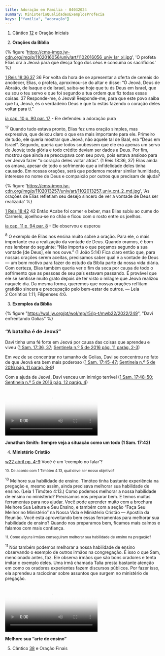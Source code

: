```yaml
---
title: Adoração em Familia - 04032024
summary: MinisterioQualidadesExemplosProfecia
keys: ["família", "adoração"]
---
```


1. Cântico [12](https://wol.jw.org/pt/wol/d/r5/lp-t/1102016812) e Oração Iniciais

2. **Orações da Bíblia**

{% figure 'https://cms-imgp.jw-cdn.org/img/p/1102016056/univ/art/1102016056_univ_lsr_xl.jpg', 'O profeta Elias ora a Jeová para que desça fogo dos céus e consuma os sacrifícios.' %}

[1 Reis 18:36,37](https://www.jw.org/finder?wtlocale=T&pub=nwtsty&srctype=wol&bible=11018036-11018037&srcid=share) 36 Por volta da hora de se apresentar a oferta de cereais do anoitecer, Elias, o profeta, aproximou-se do altar e disse: “Ó Jeová, Deus de Abraão, de Isaque e de Israel, saiba-se hoje que tu és Deus em Israel, que eu sou o teu servo e que foi segundo a tua ordem que fiz todas essas coisas. 37 Responde-me, ó Jeová! Responde-me, para que este povo saiba que tu, Jeová, és o verdadeiro Deus e que tu estás fazendo o coração deles voltar para ti.”

[ia cap. 10 p. 90 par. 17](https://www.jw.org/finder?wtlocale=T&docid=1102013256&srctype=wol&srcid=share&par=23) - Ele defendeu a adoração pura

<sup>17</sup> Quando tudo estava pronto, Elias fez uma oração simples, mas expressiva, que deixou claro o que era mais importante para ele. Primeiro de tudo, ele queria mostrar que Jeová, não aquele tal de Baal, era “Deus em Israel”. Segundo, queria que todos soubessem que ele era apenas um servo de Jeová; toda glória e todo crédito deviam ser dados a Deus. Por fim, mostrou que ainda se preocupava com seu povo, pois estava ansioso para ver Jeová fazer “o coração deles voltar atrás”. (1 Reis 18:36, 37) Elias ainda os amava, apesar de todo o sofrimento que a infidelidade deles tinha causado. Em nossas orações, será que podemos mostrar similar humildade, interesse no nome de Deus e compaixão por outros que precisam de ajuda?

{% figure 'https://cms-imgp.jw-cdn.org/img/p/1102013257/univ/art/1102013257_univ_cnt_2_md.jpg', 'As orações de Elias refletiam seu desejo sincero de ver a vontade de Deus ser realizada' %}

[1 Reis 18:42](https://www.jw.org/finder?wtlocale=T&pub=nwtsty&srctype=wol&bible=11018042&srcid=share) 42 Então Acabe foi comer e beber, mas Elias subiu ao cume do Carmelo, ajoelhou-se no chão e ficou com o rosto entre os joelhos.

[ia cap. 11 p. 94 par. 8](https://www.jw.org/finder?wtlocale=T&docid=1102013257&srctype=wol&srcid=share&par=11) - Ele observou e esperou

<sup>8</sup> O exemplo de Elias nos ensina muito sobre a oração. Para ele, o mais importante era a realização da vontade de Deus. Quando oramos, é bom nos lembrar do seguinte: “Não importa o que peçamos segundo a sua vontade [de Deus], ele nos ouve.” (1 João 5:14) Fica claro então que, para nossas orações serem aceitas, precisamos saber qual é a vontade de Deus — um bom motivo para fazer do estudo da Bíblia parte da nossa vida diária. Com certeza, Elias também queria ver o fim da seca por causa de todo o sofrimento que as pessoas de seu país estavam passando. É provável que ele se sentisse muito grato depois de ter visto o milagre que Jeová realizou naquele dia. Da mesma forma, queremos que nossas orações reflitam gratidão sincera e preocupação pelo bem-estar de outros. — Leia 2 Coríntios 1:11; Filipenses 4:6.

3. **Exemplos da Bíblia**

{% figure "https://wol.jw.org/pt/wol/mp/r5/lp-t/mwb22/2022/249", "Davi enfrentando Golias" %}

### “A batalha é de Jeová”

Davi tinha uma fé forte em Jeová por causa das coisas que aprendeu e viveu ([1 Sam. 17:36, 37](https://wol.jw.org/pt/wol/bc/r5/lp-t/202022086/0/0); [Sentinela n.º 5 de 2016 pág. 11 parág. 2-3](https://wol.jw.org/pt/wol/pc/r5/lp-t/202022086/0/0))

Em vez de se concentrar no tamanho de Golias, Davi se concentrou no fato de que Jeová era bem mais poderoso ([1 Sam. 17:45-47](https://wol.jw.org/pt/wol/bc/r5/lp-t/202022086/1/0); [Sentinela n.º 5 de 2016 pág. 11 parág. 8-9](https://wol.jw.org/pt/wol/pc/r5/lp-t/202022086/1/0))

Com a ajuda de Jeová, Davi venceu um inimigo terrível ([1 Sam. 17:48-50](https://wol.jw.org/pt/wol/bc/r5/lp-t/202022086/2/0); [Sentinela n.º 5 de 2016 pág. 12 parág. 4](https://wol.jw.org/pt/wol/pc/r5/lp-t/202022086/2/0))

<video poster='https://cms-imgp.jw-cdn.org/img/p/jwbvod24/univ/art/jwbvod24_univ_wss_09_lg.jpg' controls>
<source src='https://download-a.akamaihd.net/files/media_publication/e4/jwbvod24_T_09_r720P.mp4'>
</video>

**Jonathan Smith: Sempre veja a situação como um todo (1 Sam. 17:42)**

4. **Ministério Cristão**

[w22 abril pp. 4-9](https://wol.jw.org/pt/wol/pc/r5/lp-t/1200275706/6/0) Você é um ‘exemplo no falar’?

<small>10. De acordo com 1 Timóteo 4:13, qual deve ser nosso objetivo?</small>

<sup>10</sup> Melhore sua habilidade de ensino. Timóteo tinha bastante experiência na pregação e, mesmo assim, ainda precisava melhorar sua habilidade de ensino. (Leia 1 Timóteo 4:13.) Como podemos melhorar a nossa habilidade de ensino no ministério? Precisamos nos preparar bem. E temos muitas ferramentas para nos ajudar. Você pode aprender muito com a brochura Melhore Sua Leitura e Seu Ensino, e também com a seção “Faça Seu Melhor no Ministério” na Nossa Vida e Ministério Cristão — Apostila da Reunião. Você está aproveitando bem essas ferramentas para melhorar sua habilidade de ensino? Quando nos preparamos bem, ficamos mais calmos e falamos com mais confiança.

<small>11. Como alguns irmãos conseguiram melhorar sua habilidade de ensino na pregação?</small>

<sup>11</sup> Nós também podemos melhorar a nossa habilidade de ensino observando o exemplo de outros irmãos na congregação. É isso o que Sam, mencionado antes, faz. Ele observa irmãos que são bons oradores e tenta imitar o exemplo deles. Uma irmã chamada Talia presta bastante atenção em como os oradores experientes fazem discursos públicos. Por fazer isso, ela aprendeu a raciocinar sobre assuntos que surgem no ministério de pregação.

<video poster='https://cms-imgp.jw-cdn.org/img/p/jwb-093/univ/art/jwb-093_univ_wss_03_lg.jpg' controls>
<source src='https://download-a.akamaihd.net/files/media_publication/d9/jwb-093_T_03_r720P.mp4'>
</video>

**Melhore sua “arte de ensino”**

5. Cântico [38](https://wol.jw.org/pt/wol/d/r5/lp-t/1102016838) e Oração Finais
